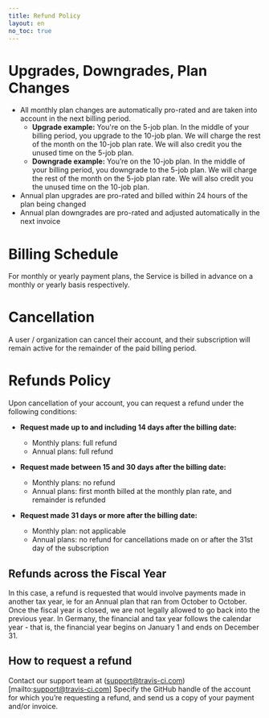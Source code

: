 ```yaml
---
title: Refund Policy
layout: en
no_toc: true
---
```


# Upgrades, Downgrades, Plan Changes
- All monthly plan changes are automatically pro-rated and are taken into account in the next billing period.
    - **Upgrade example:**
You're on the 5-job plan. In the middle of your billing period, you upgrade to the 10-job plan. We will charge the rest of the month on the 10-job plan rate. We will also credit you the unused time on the 5-job plan.
    - **Downgrade example:**
You’re on the 10-job plan. In the middle of your billing period, you downgrade to the 5-job plan. We will charge the rest of the month on the 5-job plan rate. We will also credit you the unused time on the 10-job plan.
- Annual plan upgrades are pro-rated and billed within 24 hours of the plan being changed
- Annual plan downgrades are pro-rated and adjusted automatically in the next invoice

# Billing Schedule
For monthly or yearly payment plans, the Service is billed in advance on a monthly or yearly basis respectively.

# Cancellation
A user / organization can cancel their account, and their subscription will remain active for the remainder of the paid billing period.

# Refunds Policy
Upon cancellation of your account, you can request a refund under the following conditions: 
- **Request made up to and including 14 days after the billing date:**

  * Monthly plans: full refund
  * Annual plans: full refund

- **Request made between 15 and 30 days after the billing date:**

  * Monthly plans: no refund
  * Annual plans: first month billed at the monthly plan rate, and remainder is refunded

- **Request made 31 days or more after the billing date:**

   * Monthly plan: not applicable
   * Annual plans: no refund for cancellations made on or after the 31st day of the subscription

## Refunds across the Fiscal Year
In this case, a refund is requested that would involve payments made in another tax year, ie for an Annual plan that ran from October to October. Once the fiscal year is closed, we are not legally allowed to go back into the previous year. In Germany, the financial and tax year follows the calendar year - that is, the financial year begins on January 1 and ends on December 31.

## How to request a refund
Contact our support team at (support@travis-ci.com)[mailto:support@travis-ci.com]
Specify the GitHub handle of the account for which you’re requesting a refund, and send us a copy of your payment and/or invoice.

